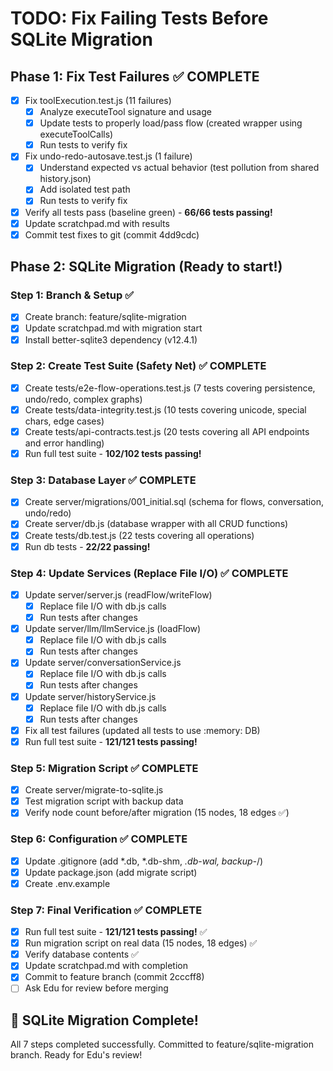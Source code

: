 # TODO: Fix Failing Tests Before SQLite Migration

## Phase 1: Fix Test Failures ✅ COMPLETE
- [x] Fix toolExecution.test.js (11 failures)
  - [x] Analyze executeTool signature and usage
  - [x] Update tests to properly load/pass flow (created wrapper using executeToolCalls)
  - [x] Run tests to verify fix
- [x] Fix undo-redo-autosave.test.js (1 failure)
  - [x] Understand expected vs actual behavior (test pollution from shared history.json)
  - [x] Add isolated test path
  - [x] Run tests to verify fix
- [x] Verify all tests pass (baseline green) - **66/66 tests passing!**
- [x] Update scratchpad.md with results
- [x] Commit test fixes to git (commit 4dd9cdc)

## Phase 2: SQLite Migration (Ready to start!)

### Step 1: Branch & Setup ✅
- [x] Create branch: feature/sqlite-migration
- [x] Update scratchpad.md with migration start
- [x] Install better-sqlite3 dependency (v12.4.1)

### Step 2: Create Test Suite (Safety Net) ✅ COMPLETE
- [x] Create tests/e2e-flow-operations.test.js (7 tests covering persistence, undo/redo, complex graphs)
- [x] Create tests/data-integrity.test.js (10 tests covering unicode, special chars, edge cases)
- [x] Create tests/api-contracts.test.js (20 tests covering all API endpoints and error handling)
- [x] Run full test suite - **102/102 tests passing!**

### Step 3: Database Layer ✅ COMPLETE
- [x] Create server/migrations/001_initial.sql (schema for flows, conversation, undo/redo)
- [x] Create server/db.js (database wrapper with all CRUD functions)
- [x] Create tests/db.test.js (22 tests covering all operations)
- [x] Run db tests - **22/22 passing!**

### Step 4: Update Services (Replace File I/O) ✅ COMPLETE
- [x] Update server/server.js (readFlow/writeFlow)
  - [x] Replace file I/O with db.js calls
  - [x] Run tests after changes
- [x] Update server/llm/llmService.js (loadFlow)
  - [x] Replace file I/O with db.js calls
  - [x] Run tests after changes
- [x] Update server/conversationService.js
  - [x] Replace file I/O with db.js calls
  - [x] Run tests after changes
- [x] Update server/historyService.js
  - [x] Replace file I/O with db.js calls
  - [x] Run tests after changes
- [x] Fix all test failures (updated all tests to use :memory: DB)
- [x] Run full test suite - **121/121 tests passing!**

### Step 5: Migration Script ✅ COMPLETE
- [x] Create server/migrate-to-sqlite.js
- [x] Test migration script with backup data
- [x] Verify node count before/after migration (15 nodes, 18 edges ✅)

### Step 6: Configuration ✅ COMPLETE
- [x] Update .gitignore (add *.db, *.db-shm, *.db-wal, backup-*/)
- [x] Update package.json (add migrate script)
- [x] Create .env.example

### Step 7: Final Verification ✅ COMPLETE
- [x] Run full test suite - **121/121 tests passing!** ✅
- [x] Run migration script on real data (15 nodes, 18 edges) ✅
- [x] Verify database contents ✅
- [x] Update scratchpad.md with completion
- [x] Commit to feature branch (commit 2cccff8)
- [ ] Ask Edu for review before merging

## 🎉 SQLite Migration Complete!

All 7 steps completed successfully. Committed to feature/sqlite-migration branch.
Ready for Edu's review!
